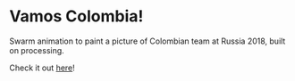 # Vamos Colombia!

Swarm animation to paint a picture of Colombian team at Russia 2018, built on processing.

Check it out [here](https://vimeo.com/278198433)!
